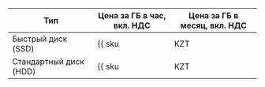 | Тип | Цена за ГБ в час, вкл. НДС | Цена за ГБ в месяц, вкл. НДС |
| --- | --- | --- |
| Быстрый диск (SSD) | {{ sku|KZT|cloud_desktop.ssd.v1|string }} | {{ sku|KZT|cloud_desktop.ssd.v1|month|string }} |
| Стандартный диск (HDD) | {{ sku|KZT|cloud_desktop.hdd.v1|string }} | {{ sku|KZT|cloud_desktop.hdd.v1|month|string }} |